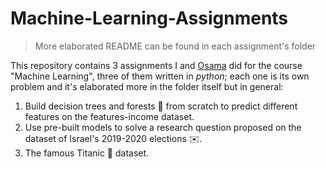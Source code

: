 # Machine-Learning-Assignments

> More elaborated README can be found in each assignment's folder

This repository contains 3 assignments I and [Osama](https://github.com/OsamaHriri) did for the course "Machine Learning", three of them written in *python*; each one is its own problem and it's elaborated more in the folder itself but in general:

1. Build decision trees and forests :deciduous_tree: from scratch to predict different features on the features-income dataset.
2. Use pre-built models to solve a research question proposed on the dataset of Israel's 2019-2020 elections :envelope:. 
3. The famous Titanic :ship: dataset. 
